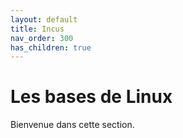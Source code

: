 ```yaml
---
layout: default
title: Incus
nav_order: 300
has_children: true
---
```


# Les bases de Linux

Bienvenue dans cette section.
